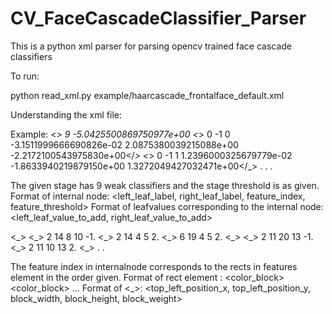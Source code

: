 # CV_FaceCascadeClassifier_Parser
This is a python xml parser for parsing opencv trained face cascade classifiers

To run:

python read_xml.py example/haarcascade_frontalface_default.xml

Understanding the xml file:

Example:
<stages>
    <_>
      <maxWeakCount>9</maxWeakCount>
      <stageThreshold>-5.0425500869750977e+00</stageThreshold>
      <weakClassifiers>
              <_>
                <internalNodes>
                  0 -1 0 -3.1511999666690826e-02</internalNodes>
                <leafValues>
                  2.0875380039215088e+00 -2.2172100543975830e+00</leafValues></_>
              <_>
                <internalNodes>
                  0 -1 1 1.2396000325679779e-02</internalNodes>
                <leafValues>
                  -1.8633940219879150e+00 1.3272049427032471e+00</leafValues></_>
.
.
.
</stages>

The given stage has 9 weak classifiers and the stage threshold is as given.
Format of internal node: <left_leaf_label, right_leaf_label, feature_index, feature_threshold>
Format of leafvalues corresponding to the internal node: <left_leaf_value_to_add, right_leaf_value_to_add>

<features>
<_>
      <rects>
        <_>
          2 14 8 10 -1.</_>
        <_>
          2 14 4 5 2.</_>
        <_>
          6 19 4 5 2.</_></rects></_>
    <_>
      <rects>
        <_>
          2 11 20 13 -1.</_>
        <_>
          2 11 10 13 2.</_></rects></_>
    <_>
.
.
</features>

The feature index in internalnode corresponds to the rects in features element in the order given.
Format of rect element : <color_block> <color_block> ...
Format of <_>: <top_left_position_x, top_left_position_y, block_width, block_height, block_weight>
  

